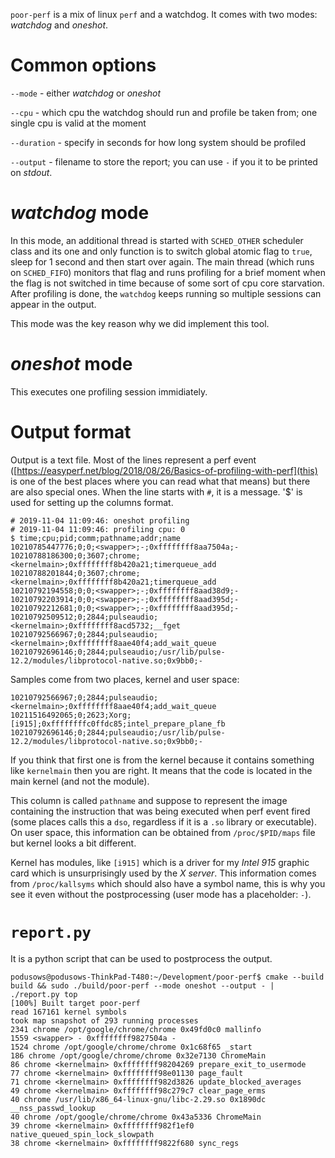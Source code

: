 `poor-perf` is a mix of linux `perf` and a watchdog. It comes with two modes: _watchdog_ and _oneshot_.


# Common options

`--mode` - either _watchdog_ or _oneshot_

`--cpu` - which cpu the watchdog should run and profile be taken from; one single cpu is valid at the moment

`--duration` - specify in seconds for how long system should be profiled

`--output` - filename to store the report; you can use `-` if you it to be printed on _stdout_.


# _watchdog_ mode

In this mode, an additional thread is started with `SCHED_OTHER` scheduler class and its one and only function is to switch global atomic flag to `true`, sleep for 1 second and then start over again. The main thread (which runs on `SCHED_FIFO`) monitors that flag and runs profiling for a brief moment when the flag is not switched in time because of some sort of cpu core starvation. After profiling is done, the `watchdog` keeps running so multiple sessions can appear in the output.

This mode was the key reason why we did implement this tool.


# _oneshot_ mode

This executes one profiling session immidiately.


# Output format

Output is a text file. Most of the lines represent a perf event ([https://easyperf.net/blog/2018/08/26/Basics-of-profiling-with-perf](this) is one of the best places where you can read what that means) but there are also special ones. When the line starts with `#`, it is a message. '$' is used for setting up the columns format.

```
# 2019-11-04 11:09:46: oneshot profiling
# 2019-11-04 11:09:46: profiling cpu: 0
$ time;cpu;pid;comm;pathname;addr;name
10210785447776;0;0;<swapper>;-;0xffffffff8aa7504a;-
10210788186300;0;3607;chrome;<kernelmain>;0xffffffff8b420a21;timerqueue_add
10210788201844;0;3607;chrome;<kernelmain>;0xffffffff8b420a21;timerqueue_add
10210792194558;0;0;<swapper>;-;0xffffffff8aad38d9;-
10210792203914;0;0;<swapper>;-;0xffffffff8aad395d;-
10210792212681;0;0;<swapper>;-;0xffffffff8aad395d;-
10210792509512;0;2844;pulseaudio;<kernelmain>;0xffffffff8acd5732;__fget
10210792566967;0;2844;pulseaudio;<kernelmain>;0xffffffff8aae40f4;add_wait_queue
10210792696146;0;2844;pulseaudio;/usr/lib/pulse-12.2/modules/libprotocol-native.so;0x9bb0;-
```

Samples come from two places, kernel and user space:

```
10210792566967;0;2844;pulseaudio;<kernelmain>;0xffffffff8aae40f4;add_wait_queue
10211516492065;0;2623;Xorg;[i915];0xffffffffc0ffdc85;intel_prepare_plane_fb
10210792696146;0;2844;pulseaudio;/usr/lib/pulse-12.2/modules/libprotocol-native.so;0x9bb0;-
```

If you think that first one is from the kernel because it contains something like `kernelmain` then you are right. It means that the code is located in the main kernel (and not the module).

This column is called `pathname` and suppose to represent the image containing the instruction that was being executed when perf event fired (some places calls this a `dso`, regardless if it is a `.so` library or executable). On user space, this information can be obtained from `/proc/$PID/maps` file but kernel looks a bit different.

Kernel has modules, like `[i915]` which is a driver for my _Intel 915_ graphic card which is unsurprisingly used by the _X server_. This information comes from `/proc/kallsyms` which should also have a symbol name, this is why you see it even without the postprocessing (user mode has a placeholder: `-`).


# `report.py`

It is a python script that can be used to postprocess the output.

```
podusows@podusows-ThinkPad-T480:~/Development/poor-perf$ cmake --build build && sudo ./build/poor-perf --mode oneshot --output - | ./report.py top
[100%] Built target poor-perf
read 167161 kernel symbols
took map snapshot of 293 running processes
2341 chrome /opt/google/chrome/chrome 0x49fd0c0 mallinfo
1559 <swapper> - 0xffffffff9827504a -
1524 chrome /opt/google/chrome/chrome 0x1c68f65 _start
186 chrome /opt/google/chrome/chrome 0x32e7130 ChromeMain
86 chrome <kernelmain> 0xffffffff98204269 prepare_exit_to_usermode
77 chrome <kernelmain> 0xffffffff98e01130 page_fault
71 chrome <kernelmain> 0xffffffff982d3826 update_blocked_averages
49 chrome <kernelmain> 0xffffffff98c279c7 clear_page_erms
40 chrome /usr/lib/x86_64-linux-gnu/libc-2.29.so 0x1890dc __nss_passwd_lookup
40 chrome /opt/google/chrome/chrome 0x43a5336 ChromeMain
39 chrome <kernelmain> 0xffffffff982f1ef0 native_queued_spin_lock_slowpath
38 chrome <kernelmain> 0xffffffff9822f680 sync_regs
```
